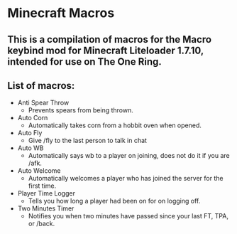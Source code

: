 # Minecraft Macros
## This is a compilation of macros for the Macro keybind mod for Minecraft Liteloader 1.7.10, intended for use on The One Ring.

## List of macros:
* Anti Spear Throw
  * Prevents spears from being thrown.
* Auto Corn
  * Automatically takes corn from a hobbit oven when opened.
* Auto Fly
  * Give /fly to the last person to talk in chat 
* Auto WB
  * Automatically says wb to a player on joining, does not do it if you are /afk.
* Auto Welcome
  * Automatically welcomes a player who has joined the server for the first time.
* Player Time Logger
  * Tells you how long a player had been on for on logging off.
* Two Minutes Timer
  * Notifies you when two minutes have passed since your last FT, TPA, or /back. 
 
 
